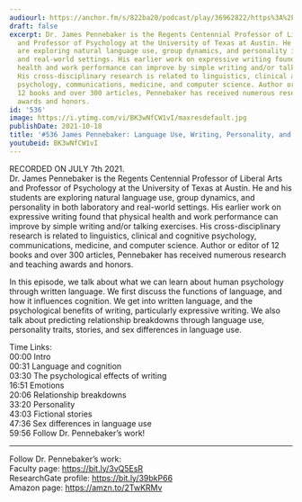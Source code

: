 ```yaml
---
audiourl: https://anchor.fm/s/822ba20/podcast/play/36962822/https%3A%2F%2Fd3ctxlq1ktw2nl.cloudfront.net%2Fstaging%2F2021-6-9%2Fab6652b4-fed9-8870-d410-bc5b1b21fe0c.m4a
draft: false
excerpt: Dr. James Pennebaker is the Regents Centennial Professor of Liberal Arts
  and Professor of Psychology at the University of Texas at Austin. He and his students
  are exploring natural language use, group dynamics, and personality in both laboratory
  and real-world settings. His earlier work on expressive writing found that physical
  health and work performance can improve by simple writing and/or talking exercises.
  His cross-disciplinary research is related to linguistics, clinical and cognitive
  psychology, communications, medicine, and computer science. Author or editor of
  12 books and over 300 articles, Pennebaker has received numerous research and teaching
  awards and honors.
id: '536'
image: https://i.ytimg.com/vi/BK3wNfCW1vI/maxresdefault.jpg
publishDate: 2021-10-18
title: '#536 James Pennebaker: Language Use, Writing, Personality, and Stories'
youtubeid: BK3wNfCW1vI
---
```

<div class="timelinks">

RECORDED ON JULY 7th 2021.  
Dr. James Pennebaker is the Regents Centennial Professor of Liberal Arts and Professor of Psychology at the University of Texas at Austin. He and his students are exploring natural language use, group dynamics, and personality in both laboratory and real-world settings. His earlier work on expressive writing found that physical health and work performance can improve by simple writing and/or talking exercises. His cross-disciplinary research is related to linguistics, clinical and cognitive psychology, communications, medicine, and computer science. Author or editor of 12 books and over 300 articles, Pennebaker has received numerous research and teaching awards and honors.

In this episode, we talk about what we can learn about human psychology through written language. We first discuss the functions of language, and how it influences cognition. We get into written language, and the psychological benefits of writing, particularly expressive writing. We also talk about predicting relationship breakdowns through language use, personality traits, stories, and sex differences in language use.

Time Links:  
<time>00:00</time> Intro  
<time>00:31</time> Language and cognition  
<time>03:30</time> The psychological effects of writing  
<time>16:51</time> Emotions  
<time>20:06</time> Relationship breakdowns  
<time>33:20</time> Personality  
<time>43:03</time> Fictional stories  
<time>47:36</time> Sex differences in language use  
<time>59:56</time> Follow Dr. Pennebaker’s work!

---

Follow Dr. Pennebaker’s work:  
Faculty page: https://bit.ly/3vQ5EsR  
ResearchGate profile: https://bit.ly/39bkP66  
Amazon page: https://amzn.to/2TwKRMv
</div>

